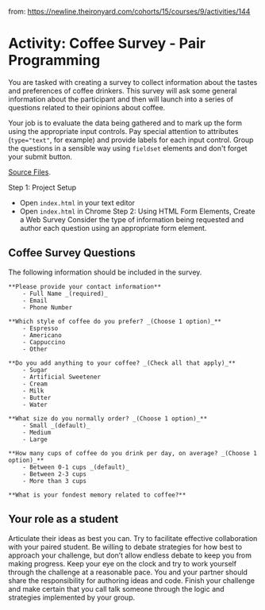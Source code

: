 from: https://newline.theironyard.com/cohorts/15/courses/9/activities/144

# Activity: Coffee Survey - Pair Programming
You are tasked with creating a survey to collect information about the tastes and preferences of coffee drinkers. This survey will ask some general information about the participant and then will launch into a series of questions related to their opinions about coffee.

Your job is to evaluate the data being gathered and to mark up the form using the appropriate input controls. Pay special attention to attributes (`type="text"`, for example) and provide labels for each input control. Group the questions in a sensible way using `fieldset` elements and don't forget your submit button.

[Source Files](https://github.com/JamieBort/CoffeeSurvey/tree/master/SourceFiles).

Step 1: Project Setup
* Open `index.html` in your text editor
* Open `index.html` in Chrome
Step 2: Using HTML Form Elements, Create a Web Survey
Consider the type of information being requested and author each question using an appropriate form element.

## Coffee Survey Questions  
The following information should be included in the survey.

```
**Please provide your contact information**
    - Full Name _(required)_
    - Email
    - Phone Number

**Which style of coffee do you prefer? _(Choose 1 option)_**
    - Espresso
    - Americano
    - Cappuccino
    - Other

**Do you add anything to your coffee? _(Check all that apply)_**
    - Sugar
    - Artificial Sweetener
    - Cream
    - Milk
    - Butter
    - Water

**What size do you normally order? _(Choose 1 option)_**
    - Small _(default)_
    - Medium
    - Large

**How many cups of coffee do you drink per day, on average? _(Choose 1 option)_**
    - Between 0-1 cups _(default)_
    - Between 2-3 cups
    - More than 3 cups

**What is your fondest memory related to coffee?**
```

## Your role as a student
Articulate their ideas as best you can. Try to facilitate effective collaboration with your paired student. Be willing to debate strategies for how best to approach your challenge, but don’t allow endless debate to keep you from making progress. Keep your eye on the clock and try to work yourself through the challenge at a reasonable pace. You and your partner should share the responsibility for authoring ideas and code. Finish your challenge and make certain that you call talk someone through the logic and strategies implemented by your group.